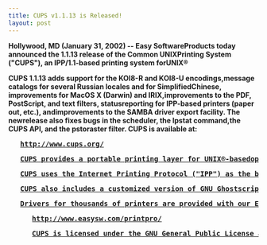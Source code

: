 ```yaml
---
title: CUPS v1.1.13 is Released!
layout: post
---
```


<P><B>Hollywood, MD (January 31, 2002) -- Easy SoftwareProducts today announced the 1.1.13 release of the Common UNIXPrinting System ("CUPS"), an IPP/1.1-based printing system forUNIX®<P>CUPS 1.1.13 adds support for the KOI8-R and KOI8-U encodings,message catalogs for several Russian locales and for SimplifiedChinese, improvements for MacOS X (Darwin) and IRIX,improvements to the PDF, PostScript, and text filters, statusreporting for IPP-based printers (paper out, etc.), andimprovements to the SAMBA driver export facility. The newrelease also fixes bugs in the scheduler, the lpstat command,the CUPS API, and the pstoraster filter. CUPS is available at:<UL><PRE><A HREF="http://www.cups.org/">http://www.cups.org/<P>CUPS provides a portable printing layer for UNIX®-basedoperating systems. It has been developed by<A HREF="http://www.easysw.com/">Easy Software Products topromote a standard printing solution for all UNIX vendors andusers. CUPS provides the System V and Berkeley command-lineinterfaces.<P>CUPS uses the Internet Printing Protocol ("IPP") as the basisfor managing print jobs and queues. The Line Printer Daemon("LPD") Server Message Block ("SMB"), and AppSocket (a.k.a.JetDirect) protocols are also supported with reducedfunctionality. CUPS adds network printer browsing and PostScriptPrinter Description ("PPD") based printing options to supportreal-world printing under UNIX.<P>CUPS also includes a customized version of GNU Ghostscript(currently based off GNU Ghostscript 5.50) and an image file RIPthat are used to support non-PostScript printers. Sample driversfor Dymo, EPSON, HP, and OKIDATA printers are included that usethese filters.<P>Drivers for thousands of printers are provided with our ESPPrint Pro software, available at:<UL><PRE><A HREF="http://www.easysw.com/printpro/">http://www.easysw.com/printpro/<P>CUPS is licensed under the GNU General Public License and GNULibrary General Public License.  Please contact<A HREF="mailto:info@easysw.com">Easy Software Products forcommercial support and "binary distribution" rights.
